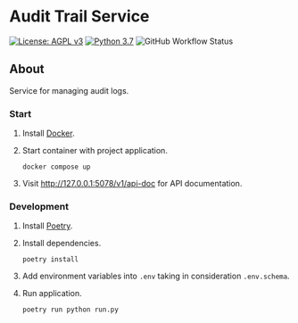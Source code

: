 # Audit Trail Service

[![License: AGPL v3](https://img.shields.io/badge/License-AGPL_v3-blue.svg?style=for-the-badge)](https://www.gnu.org/licenses/agpl-3.0)
[![Python 3.7](https://img.shields.io/badge/python-3.7-green?style=for-the-badge)](https://www.python.org/)
![GitHub Workflow Status](https://img.shields.io/github/workflow/status/PilotDataPlatform/audit-trail/ci?style=for-the-badge)


## About

Service for managing audit logs.

### Start

1. Install [Docker](https://www.docker.com/get-started/).
2. Start container with project application.

       docker compose up

3. Visit http://127.0.0.1:5078/v1/api-doc for API documentation.

### Development

1. Install [Poetry](https://python-poetry.org/docs/#installation).
2. Install dependencies.

       poetry install

3. Add environment variables into `.env` taking in consideration `.env.schema`.
4. Run application.

       poetry run python run.py
